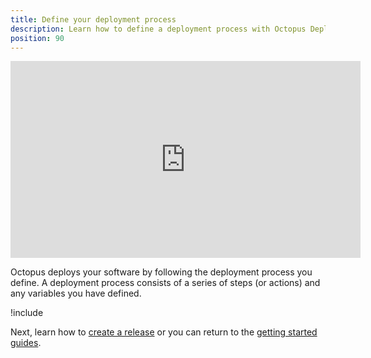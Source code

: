```yaml
---
title: Define your deployment process
description: Learn how to define a deployment process with Octopus Deploy.
position: 90
---
```


<iframe width="560" height="315" src="https://www.youtube.com/embed/0oWRg_TxWxM" frameborder="0" allow="accelerometer; autoplay; encrypted-media; gyroscope; picture-in-picture" allowfullscreen></iframe>

Octopus deploys your software by following the deployment process you define. A deployment process consists of a series of steps (or actions) and any variables you have defined.

!include <hello-world-deployment-process>

Next, learn how to [create a release](/docs/getting-started/create-a-release.md) or you can return to the [getting started guides](/docs/getting-started/getting-started-guides.md).